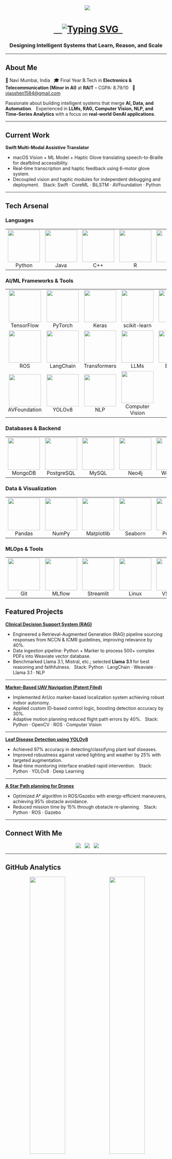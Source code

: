 <p align="center">
  <img src="https://capsule-render.vercel.app/api?type=rect&color=0:00C6FF,100:0A0A0A&height=80&text=Ojas%20Vinay%20Shenwai&fontAlign=50&fontAlignY=50&fontSize=30&fontColor=ffffff&animation=fadeIn" />
</p>

<h1 align="center">
  <a href="https://github.com/Ojas1584" target="_blank">
    <img src="https://readme-typing-svg.herokuapp.com?font=Fira+Code&size=28&pause=1000&color=00C6FF&center=true&vCenter=true&width=850&lines=AI+Engineer+|+Data+Scientist+|+GenAI+Practitioner" alt="Typing SVG" />
  </a>
</h1>


<h3 align="center">Designing Intelligent Systems that Learn, Reason, and Scale</h3>

---

## About Me

📍 Navi Mumbai, India  
🎓 Final Year B.Tech in **Electronics & Telecommunication (Minor in AI)** at **RAIT** – CGPA: 8.79/10  
📧 [ojasshen1584@gmail.com](mailto:ojasshen1584@gmail.com)  

Passionate about building intelligent systems that merge **AI, Data, and Automation**.  
Experienced in **LLMs, RAG, Computer Vision, NLP, and Time-Series Analytics** with a focus on **real-world GenAI applications**.

---

## Current Work

**Swift Multi-Modal Assistive Translator**  
- macOS Vision + ML Model + Haptic Glove translating speech-to-Braille for deafblind accessibility.  
- Real-time transcription and haptic feedback using 6-motor glove system.  
- Decoupled vision and haptic modules for independent debugging and deployment.  
Stack: Swift · CoreML · BiLSTM · AVFoundation · Python
---

## Tech Arsenal

### Languages
<table align="center"> <tr> <td align="center"><img src="https://img.shields.io/badge/Python-0A0A0A?style=for-the-badge&logo=python&logoColor=00C6FF" width="100"/><br>Python</td> <td align="center"><img src="https://img.shields.io/badge/Java-0A0A0A?style=for-the-badge&logo=openjdk&logoColor=00C6FF" width="100"/><br>Java</td> <td align="center"><img src="https://img.shields.io/badge/C++-0A0A0A?style=for-the-badge&logo=cplusplus&logoColor=00C6FF" width="100"/><br>C++</td> <td align="center"><img src="https://img.shields.io/badge/R-0A0A0A?style=for-the-badge&logo=r&logoColor=00C6FF" width="100"/><br>R</td> <td align="center"><img src="https://img.shields.io/badge/SQL-0A0A0A?style=for-the-badge&logoColor=00C6FF" width="100"/><br>SQL</td> <td align="center"><img src="https://img.shields.io/badge/Swift-0A0A0A?style=for-the-badge&logo=swift&logoColor=00C6FF" width="100"/><br>Swift</td> </tr> </table>

### AI/ML Frameworks & Tools
<table align="center"> <tr> <td align="center"><img src="https://img.shields.io/badge/TensorFlow-0A0A0A?style=for-the-badge&logo=tensorflow&logoColor=00C6FF" width="100"/><br>TensorFlow</td> <td align="center"><img src="https://img.shields.io/badge/PyTorch-0A0A0A?style=for-the-badge&logo=pytorch&logoColor=00C6FF" width="100"/><br>PyTorch</td> <td align="center"><img src="https://img.shields.io/badge/Keras-0A0A0A?style=for-the-badge&logo=keras&logoColor=00C6FF" width="100"/><br>Keras</td> <td align="center"><img src="https://img.shields.io/badge/scikit--learn-0A0A0A?style=for-the-badge&logo=scikitlearn&logoColor=00C6FF" width="100"/><br>scikit-learn</td> <td align="center"><img src="https://img.shields.io/badge/SpaCy-0A0A0A?style=for-the-badge&logo=spacy&logoColor=00C6FF" width="100"/><br>SpaCy</td> <td align="center"><img src="https://img.shields.io/badge/OpenCV-0A0A0A?style=for-the-badge&logo=opencv&logoColor=00C6FF" width="100"/><br>OpenCV</td> </tr> <tr> <td align="center"><img src="https://img.shields.io/badge/ROS-0A0A0A?style=for-the-badge&logo=ros&logoColor=00C6FF" width="100"/><br>ROS</td> <td align="center"><img src="https://img.shields.io/badge/LangChain-0A0A0A?style=for-the-badge&logo=langchain&logoColor=00C6FF" width="100"/><br>LangChain</td> <td align="center"><img src="https://img.shields.io/badge/Transformers-0A0A0A?style=for-the-badge&logo=huggingface&logoColor=00C6FF" width="100"/><br>Transformers</td> <td align="center"><img src="https://img.shields.io/badge/LLMs-0A0A0A?style=for-the-badge&logoColor=00C6FF" width="100"/><br>LLMs</td> <td align="center"><img src="https://img.shields.io/badge/BiLSTM-0A0A0A?style=for-the-badge&logoColor=00C6FF" width="100"/><br>BiLSTM</td> <td align="center"><img src="https://img.shields.io/badge/CoreML-0A0A0A?style=for-the-badge&logo=apple&logoColor=00C6FF" width="100"/><br>CoreML</td> </tr> <tr> <td align="center"><img src="https://img.shields.io/badge/AVFoundation-0A0A0A?style=for-the-badge&logo=apple&logoColor=00C6FF" width="100"/><br>AVFoundation</td> <td align="center"><img src="https://img.shields.io/badge/YOLOv8-0A0A0A?style=for-the-badge&logoColor=00C6FF" width="100"/><br>YOLOv8</td> <td align="center"><img src="https://img.shields.io/badge/NLP-0A0A0A?style=for-the-badge&logoColor=00C6FF" width="100"/><br>NLP</td> <td align="center"><img src="https://img.shields.io/badge/ComputerVision-0A0A0A?style=for-the-badge&logoColor=00C6FF" width="100"/><br>Computer Vision</td> </tr> </table>

### Databases & Backend
<table align="center"> <tr> <td align="center"><img src="https://img.shields.io/badge/MongoDB-0A0A0A?style=for-the-badge&logo=mongodb&logoColor=00C6FF" width="100"/><br>MongoDB</td> <td align="center"><img src="https://img.shields.io/badge/PostgreSQL-0A0A0A?style=for-the-badge&logo=postgresql&logoColor=00C6FF" width="100"/><br>PostgreSQL</td> <td align="center"><img src="https://img.shields.io/badge/MySQL-0A0A0A?style=for-the-badge&logo=mysql&logoColor=00C6FF" width="100"/><br>MySQL</td> <td align="center"><img src="https://img.shields.io/badge/Neo4j-0A0A0A?style=for-the-badge&logo=neo4j&logoColor=00C6FF" width="100"/><br>Neo4j</td> <td align="center"><img src="https://img.shields.io/badge/Weaviate-0A0A0A?style=for-the-badge&logo=weaviate&logoColor=00C6FF" width="100"/><br>Weaviate</td> <td align="center"><img src="https://img.shields.io/badge/FastAPI-0A0A0A?style=for-the-badge&logo=fastapi&logoColor=00C6FF" width="100"/><br>FastAPI</td> <td align="center"><img src="https://img.shields.io/badge/Docker-0A0A0A?style=for-the-badge&logo=docker&logoColor=00C6FF" width="100"/><br>Docker</td> </tr> </table>

### Data & Visualization
<table align="center"> <tr> <td align="center"><img src="https://img.shields.io/badge/Pandas-0A0A0A?style=for-the-badge&logo=pandas&logoColor=00C6FF" width="100"/><br>Pandas</td> <td align="center"><img src="https://img.shields.io/badge/NumPy-0A0A0A?style=for-the-badge&logo=numpy&logoColor=00C6FF" width="100"/><br>NumPy</td> <td align="center"><img src="https://img.shields.io/badge/Matplotlib-0A0A0A?style=for-the-badge&logo=matplotlib&logoColor=00C6FF" width="100"/><br>Matplotlib</td> <td align="center"><img src="https://img.shields.io/badge/Seaborn-0A0A0A?style=for-the-badge&logo=seaborn&logoColor=00C6FF" width="100"/><br>Seaborn</td> <td align="center"><img src="https://img.shields.io/badge/PowerBI-0A0A0A?style=for-the-badge&logo=powerbi&logoColor=00C6FF" width="100"/><br>PowerBI</td> <td align="center"><img src="https://img.shields.io/badge/Jupyter-0A0A0A?style=for-the-badge&logo=jupyter&logoColor=00C6FF" width="100"/><br>Jupyter</td> </tr> </table>

### MLOps & Tools
<table align="center"> <tr> <td align="center"><img src="https://img.shields.io/badge/Git-0A0A0A?style=for-the-badge&logo=git&logoColor=00C6FF" width="100"/><br>Git</td> <td align="center"><img src="https://img.shields.io/badge/MLflow-0A0A0A?style=for-the-badge&logo=mlflow&logoColor=00C6FF" width="100"/><br>MLflow</td> <td align="center"><img src="https://img.shields.io/badge/Streamlit-0A0A0A?style=for-the-badge&logo=streamlit&logoColor=00C6FF" width="100"/><br>Streamlit</td> <td align="center"><img src="https://img.shields.io/badge/Linux-0A0A0A?style=for-the-badge&logo=linux&logoColor=00C6FF" width="100"/><br>Linux</td> <td align="center"><img src="https://img.shields.io/badge/VS%20Code-0A0A0A?style=for-the-badge&logo=visualstudiocode&logoColor=00C6FF" width="100"/><br>VS Code</td> </tr> </table>


## Featured Projects

**<a href="https://github.com/Ojas1584/Clinical_Decision_Support_RAG">Clinical Decision Support System (RAG)</a>**  
- Engineered a Retrieval-Augmented Generation (RAG) pipeline sourcing responses from NCCN & ICMR guidelines, improving relevance by 40%.  
- Data ingestion pipeline: Python + Marker to process 500+ complex PDFs into Weaviate vector database.  
- Benchmarked Llama 3.1, Mistral, etc.; selected **Llama 3.1** for best reasoning and faithfulness.  
Stack: Python · LangChain · Weaviate · Llama 3.1 · NLP

---

**<a href="https://github.com/Ojas1584/ArucoMarkerDetectionDrone">Marker-Based UAV Navigation (Patent Filed)</a>**  
- Implemented ArUco marker-based localization system achieving robust indoor autonomy.  
- Applied custom ID-based control logic, boosting detection accuracy by 30%.  
- Adaptive motion planning reduced flight path errors by 40%.  
Stack: Python · OpenCV · ROS · Computer Vision

---

**<a href="https://github.com/Ojas1584/Leaf-Disease-Detection-YOLOv8-">Leaf Disease Detection using YOLOv8</a>**  
- Achieved 97% accuracy in detecting/classifying plant leaf diseases.  
- Improved robustness against varied lighting and weather by 25% with targeted augmentation.  
- Real-time monitoring interface enabled rapid intervention.  
Stack: Python · YOLOv8 · Deep Learning

---

**<a href="https://github.com/Ojas1584/A_star_PathPlanningAlgorithm_Drone">A Star Path planning for Drones</a>**
- Optimized A* algorithm in ROS/Gazebo with energy-efficient maneuvers, achieving 95% obstacle avoidance.  
- Reduced mission time by 15% through obstacle re-planning.  
Stack: Python · ROS · Gazebo

---



## Connect With Me

<p align="center">
  <a href="mailto:ojasshen1584@gmail.com"><img src="https://img.shields.io/badge/Gmail-0A0A0A?style=for-the-badge&logo=gmail&logoColor=white"/></a>
  <a href="https://www.linkedin.com/in/ojas-s-5322a1297/"><img src="https://img.shields.io/badge/LinkedIn-0A0A0A?style=for-the-badge&logo=linkedin&logoColor=00C6FF"/></a>
  <a href="https://github.com/Ojas1584"><img src="https://img.shields.io/badge/GitHub-0A0A0A?style=for-the-badge&logo=github&logoColor=white"/></a>
</p>

---

## GitHub Analytics

<p align="center">
  <img src="https://github-readme-stats.vercel.app/api?username=Ojas1584&show_icons=true&theme=radical" width="47%" />
  <img src="https://github-readme-streak-stats.herokuapp.com/?user=Ojas1584&theme=radical" width="47%" />
</p>

---

## Fun Fact

<blockquote align="center">
  <h3>“Turning complex data into meaningful intelligence that powers human-like systems.”</h3>
</blockquote>

---

<p align="center">
  <img src="https://capsule-render.vercel.app/api?type=waving&color=0:00C6FF,100:0A0A0A&height=100&section=footer&reversal=true&animation=twinkling"/>
</p>

<p align="center">
  <img src="https://komarev.com/ghpvc/?username=Ojas1584&label=Profile%20Views&color=00C6FF&style=flat" alt="Profile views" />
  <br>
  <i>Last Updated: October 2025</i>
</p>
